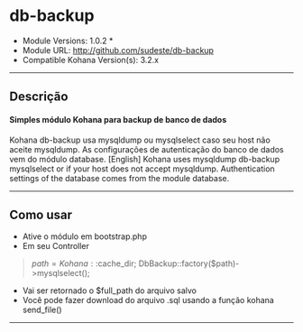 # db-backup #
  
* Module Versions: 1.0.2 *
* Module URL: http://github.com/sudeste/db-backup
* Compatible Kohana Version(s): 3.2.x

-----------------------------------------------------------
## Descrição ##
#### Simples módulo Kohana para backup de banco de dados ####

Kohana db-backup usa mysqldump ou mysqlselect caso seu host não aceite mysqldump.
As configurações de autenticação do banco de dados vem do módulo database.
[English] Kohana uses mysqldump db-backup mysqlselect or if your host does not accept mysqldump.
 Authentication settings of the database comes from the module database.

-----------------------------------------------------------
## Como usar ##

+ Ative o módulo em bootstrap.php
+ Em seu Controller
> $path = Kohana::$cache_dir;
> DbBackup::factory($path)->mysqlselect();
+ Vai ser retornado o $full_path do arquivo salvo
+ Você pode fazer download do arquivo .sql usando a função kohana send_file()

-----------------------------------------------------------
